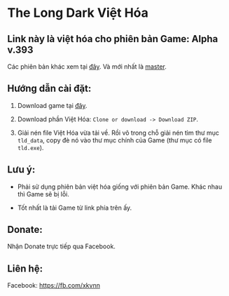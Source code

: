 # The Long Dark Việt Hóa


## Link này là việt hóa cho phiên bản Game: Alpha v.393
Các phiên bản khác xem tại [đây](https://github.com/xkvnn/The-Long-Dark-Viet-Hoa/branches/all). Và mới nhất là [master](https://github.com/xkvnn/The-Long-Dark-Viet-Hoa).


## Hướng dẫn cài đặt:
1. Download game tại [đây](https://www.fshare.vn/folder/IUGGLEW5PV16).

2. Download phần Việt Hóa: `Clone or download -> Download ZIP`.

3. Giải nén file Việt Hóa vừa tải về. Rồi vô trong chỗ giải nén tìm thư mục `tld_data`, copy đè nó vào thư mục chính của Game (thư mục có file `tld.exe`).


## Lưu ý:
- Phải sử dụng phiên bản việt hóa giống với phiên bản Game. Khác nhau thì Game sẽ bị lỗi.

- Tốt nhất là tải Game từ link phía trên ấy. 


## Donate:
Nhận Donate trực tiếp qua Facebook.


## Liên hệ:
Facebook: https://fb.com/xkvnn